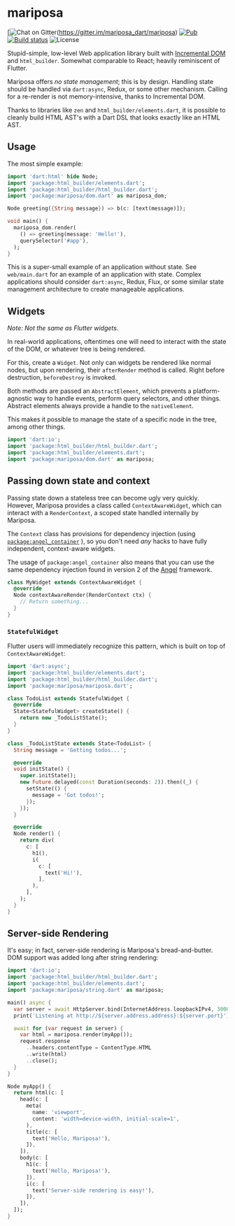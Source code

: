 # mariposa
[![Chat on Gitter](https://img.shields.io/gitter/room/nwjs/nw.js.svg)(https://gitter.im/mariposa_dart/mariposa)
[![Pub](https://img.shields.io/pub/v/mariposa.svg)](https://pub.dartlang.org/packages/mariposa)
[![Build status](https://travis-ci.org/mariposa-dart/mariposa.svg?branch=master)](https://travis-ci.org/mariposa-dart/mariposa)
![License](https://img.shields.io/github/license/mariposa-dart/mariposa.svg)

Stupid-simple, low-level Web application library built with
[Incremental DOM](https://github.com/google/incremental-dom)
and `html_builder`.
Somewhat comparable to React; heavily reminiscent of Flutter.

Mariposa offers *no state management*;
this is by design. Handling state should be handled via
`dart:async`, Redux, or some other mechanism. Calling for a
re-render is not memory-intensive, thanks to Incremental DOM.

Thanks to libraries like `zen` and `html_builder/elements.dart`,
it is possible to cleanly build HTML AST's
with a Dart DSL that looks exactly like an HTML AST.

## Usage

The most simple example:

```dart
import 'dart:html' hide Node;
import 'package:html_builder/elements.dart';
import 'package:html_builder/html_builder.dart';
import 'package:mariposa/dom.dart' as mariposa_dom;

Node greeting({String message}) => b(c: [text(message)]);

void main() {
  mariposa_dom.render(
    () => greeting(message: 'Hello!'),
    querySelector('#app'),
  );
}
```

This is a super-small example of an application without state.
See `web/main.dart` for an example of an application with state.
Complex applications should consider `dart:async`, Redux, Flux,
or some similar state management architecture to create manageable
applications.

## Widgets
*Note: Not the same as Flutter widgets*.

In real-world applications, oftentimes one will need to interact
with the state of the DOM, or whatever tree is being rendered.

For this, create a `Widget`. Not only can widgets be rendered
like normal nodes, but upon rendering, their `afterRender` method
is called. Right before destruction, `beforeDestroy` is invoked.

Both methods are passed an `AbstractElement`, which prevents a
platform-agnostic way to handle events, perform query selectors,
and other things. Abstract elements always provide a handle to
the `nativeElement`.

This makes it possible to manage the state of a specific node
in the tree, among other things.

```dart
import 'dart:io';
import 'package:html_builder/html_builder.dart';
import 'package:html_builder/elements.dart';
import 'package:mariposa/dom.dart' as mariposa;
```

## Passing down state and context
Passing state down a stateless tree can become ugly very quickly.
However, Mariposa provides a class called `ContextAwareWidget`, which can interact
with a `RenderContext`, a scoped state handled internally by Mariposa.

The `Context` class has provisions for dependency injection
(using [`package:angel_container`](https://github.com/angel-dart/container)
), so you don't need *any* hacks
to have fully independent, context-aware widgets.

The usage of `package:angel_container` also means that you can use the same dependency
injection found in version 2 of the [Angel](https://angel-dart.github.io) framework.

```dart
class MyWidget extends ContextAwareWidget {
  @override
  Node contextAwareRender(RenderContext ctx) {
    // Return something...
  }
}
```

### `StatefulWidget`
Flutter users will immediately recognize this pattern, which is built on top of
`ContextAwareWidget`:

```dart
import 'dart:async';
import 'package:html_builder/elements.dart';
import 'package:html_builder/html_builder.dart';
import 'package:mariposa/mariposa.dart';

class TodoList extends StatefulWidget {
  @override
  State<StatefulWidget> createState() {
    return new _TodoListState();
  }
}

class _TodoListState extends State<TodoList> {
  String message = 'Getting todos...';

  @override
  void initState() {
    super.initState();
    new Future.delayed(const Duration(seconds: 2)).then((_) {
      setState(() {
        message = 'Got todos!';
      });
    });
  }

  @override
  Node render() {
    return div(
      c: [
        h1(),
        i(
          c: [
            text('Hi!'),
          ],
        ),
      ],
    );
  }
}
```

## Server-side Rendering
It's easy; in fact, server-side rendering is Mariposa's
bread-and-butter. DOM support was added long after string rendering:

```dart
import 'dart:io';
import 'package:html_builder/html_builder.dart';
import 'package:html_builder/elements.dart';
import 'package:mariposa/string.dart' as mariposa;

main() async {
  var server = await HttpServer.bind(InternetAddress.loopbackIPv4, 3000);
  print('Listening at http://${server.address.address}:${server.port}');

  await for (var request in server) {
    var html = mariposa.render(myApp());
    request.response
      ..headers.contentType = ContentType.HTML
      ..write(html)
      ..close();
  }
}

Node myApp() {
  return html(c: [
    head(c: [
      meta(
        name: 'viewport',
        content: 'width=device-width, initial-scale=1',
      ),
      title(c: [
        text('Hello, Mariposa!'),
      ]),
    ]),
    body(c: [
      h1(c: [
        text('Hello, Mariposa!'),
      ]),
      i(c: [
        text('Server-side rendering is easy!'),
      ]),
    ]),
  ]);
}
```